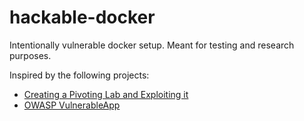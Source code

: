# hackable-docker
Intentionally vulnerable docker setup. Meant for testing and research purposes.

Inspired by the following projects:

- [Creating a Pivoting Lab and Exploiting it](https://infosecwriteups.com/docker-creating-a-pivoting-lab-and-exploiting-it-a66646dc2cf3)
- [OWASP VulnerableApp](https://owasp.org/www-project-vulnerableapp/)

